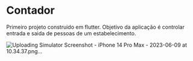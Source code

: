 # Contador

Primeiro projeto construido em flutter. Objetivo da aplicação é controlar entrada e saida de pessoas de um estabelecimento.

![Uploading Simulator Screenshot - iPhone 14 Pro Max - 2023-06-09 at 10.34.37.png…]()
